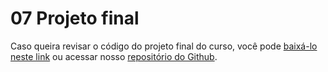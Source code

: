 # 07 Projeto final

Caso queira revisar o código do projeto final do curso, você pode [baixá-lo neste link](https://github.com/alura-cursos/3150-jornada-milhas/archive/refs/heads/aula-4.zip) ou acessar nosso [repositório do Github](https://github.com/alura-cursos/3150-jornada-milhas/tree/aula-4).